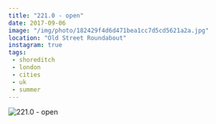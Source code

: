 ```yaml
---
title: "221.0 - open"
date: 2017-09-06
image: "/img/photo/182429f4d6d471bea1cc7d5cd5621a2a.jpg"
location: "Old Street Roundabout"
instagram: true
tags:
 - shoreditch
 - london
 - cities
 - uk
 - summer
---
```


![221.0 - open](/img/photo/182429f4d6d471bea1cc7d5cd5621a2a.jpg)
